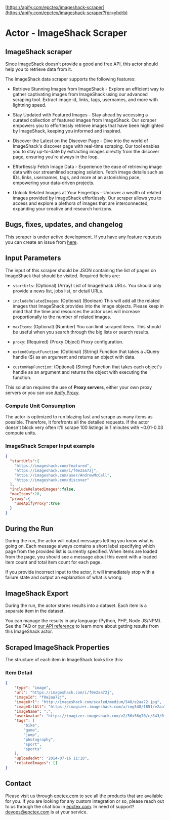 [https://apify.com/epctex/imageshack-scraper](https://apify.com/epctex/imageshack-scraper?fpr=yhdrb)

# Actor - ImageShack Scraper

## ImageShack scraper

Since ImageShack doesn't provide a good and free API, this actor should help you to retrieve data from it.

The ImageShack data scraper supports the following features:

-   Retrieve Stunning Images from ImageShack - Explore an efficient way to gather captivating images from ImageShack using our advanced scraping tool. Extract image id, links, tags, usernames, and more with lightning speed.

-   Stay Updated with Featured Images - Stay ahead by accessing a curated collection of featured images from ImageShack. Our scraper empowers you to effortlessly retrieve images that have been highlighted by ImageShack, keeping you informed and inspired.

-   Discover the Latest on the Discover Page - Dive into the world of ImageShack's discover page with real-time scraping. Our tool enables you to stay up-to-date by extracting images directly from the discover page, ensuring you're always in the loop.

-   Effortlessly Fetch Image Data - Experience the ease of retrieving image data with our streamlined scraping solution. Fetch image details such as IDs, links, usernames, tags, and more at an astonishing pace, empowering your data-driven projects.

-   Unlock Related Images at Your Fingertips - Uncover a wealth of related images provided by ImageShack effortlessly. Our scraper allows you to access and explore a plethora of images that are interconnected, expanding your creative and research horizons.

## Bugs, fixes, updates, and changelog

This scraper is under active development. If you have any feature requests you can create an issue from [here](https://github.com/epctex/imageshack-scraper/issues).


## Input Parameters

The input of this scraper should be JSON containing the list of pages on ImageShack that should be visited. Required fields are:

- `startUrls`: (Optional) (Array) List of ImageShack URLs. You should only provide a news list, jobs list, or detail URLs.

- `includeRelatedImages`: (Optional) (Boolean) This will add all the related images that ImageShack provides into the image objects. Please keep in mind that the time and resources the actor uses will increase proportionally to the number of related images.

- `maxItems`: (Optional) (Number) You can limit scraped items. This should be useful when you search through the big lists or search results.

- `proxy`: (Required) (Proxy Object) Proxy configuration.

- `extendOutputFunction`: (Optional) (String) Function that takes a JQuery handle ($) as an argument and returns an object with data.

- `customMapFunction`: (Optional) (String) Function that takes each object's handle as an argument and returns the object with executing the function.

This solution requires the use of **Proxy servers**, either your own proxy servers or you can use [Apify Proxy](https://www.apify.com/docs/proxy).

### Compute Unit Consumption

The actor is optimized to run blazing fast and scrape as many items as possible. Therefore, it forefronts all the detailed requests. If the actor doesn't block very often it'll scrape 100 listings in 1 minutes with ~0.01-0.03 compute units.

### ImageShack Scraper Input example

```json
{
  "startUrls":[
    "https://imageshack.com/featured",
    "https://imageshack.com/i/f0e2aa72j",
    "https://imageshack.com/user/AndrewMcCall",
    "https://imageshack.com/discover"
  ],
  "includeRelatedImages":false,
  "maxItems":20,
  "proxy":{
    "useApifyProxy":true
  }
}

```

## During the Run

During the run, the actor will output messages letting you know what is going on. Each message always contains a short label specifying which page from the provided list is currently specified.
When items are loaded from the page, you should see a message about this event with a loaded item count and total item count for each page.

If you provide incorrect input to the actor, it will immediately stop with a failure state and output an explanation of what is wrong.

## ImageShack Export

During the run, the actor stores results into a dataset. Each item is a separate item in the dataset.

You can manage the results in any language (Python, PHP, Node JS/NPM). See the FAQ or <a href="https://www.apify.com/docs/api" target="blank">our API reference</a> to learn more about getting results from this ImageShack actor.

## Scraped ImageShack Properties

The structure of each item in ImageShack looks like this:

### Item Detail

```json
{
	"type": "image",
	"url": "https://imageshack.com/i/f0e2aa72j",
	"imageId": "f0e2aa72j",
	"imageUrl": "http://imageshack.com/scaled/medium/540/e2aa72.jpg",
	"imageUrlAlt": "https://imagizer.imageshack.com/a/img540/1851/e2aa72.jpg",
	"imageName": ".",
	"userAvatar": "https://imagizer.imageshack.com/v2/56x56q70/c/843/0f7u.jpg",
	"tags": [
		"bike",
		"game",
		"jump",
		"photography",
		"sport",
		"sports"
	],
	"uploadedAt": "2014-07-16 11:18",
	"relatedImages": []
}
```

## Contact
Please visit us through [epctex.com](https://epctex.com) to see all the products that are available for you. If you are looking for any custom integration or so, please reach out to us through the chat box in [epctex.com](https://epctex.com). In need of support? [devops@epctex.com](mailto:devops@epctex.com) is at your service.
